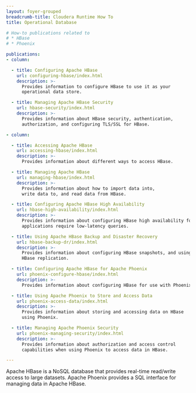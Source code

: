 ```yaml
---
layout: foyer-grouped
breadcrumb-title: Cloudera Runtime How To
title: Operational Database

# How-to publications related to
# * HBase
# * Phoenix

publications:
- column:

  - title: Configuring Apache HBase
    url: configuring-hbase/index.html
    description: >-
      Provides information to configure HBase to use it as your
      operational data store.

  - title: Managing Apache HBase Security
    url: hbase-security/index.html
    description: >-
      Provides information about HBase security, authentication,
      authorization, and configuring TLS/SSL for HBase.

- column:

  - title: Accessing Apache HBase
    url: accessing-hbase/index.html
    description: >-
      Provides information about different ways to access HBase.

  - title: Managing Apache HBase
    url: managing-hbase/index.html
    description: >-
      Provides information about how to import data into,
      write data to, and read data from HBase.

  - title: Configuring Apache HBase High Availability
    url: hbase-high-availability/index.html
    description: >-
      Provides information about configuring HBase high availability for
      applications require low-latency queries.

  - title: Using Apache HBase Backup and Disaster Recovery
    url: hbase-backup-dr/index.html
    description: >-
      Provides information about configuring HBase snapshots, and using
      HBase replication.

  - title: Configuring Apache HBase for Apache Phoenix
    url: phoenix-configure-hbase/index.html
    description: >-
      Provides information about configuring HBase for use with Phoenix.

  - title: Using Apache Phoenix to Store and Access Data
    url: phoenix-access-data/index.html
    description: >-
      Provides information about storing and accessing data on HBase
      using Phoenix.

  - title: Managing Apache Phoenix Security
    url: phoenix-managing-security/index.html
    description: >-
      Provides information about authorization and access control
      capabilities when using Phoenix to access data in HBase.

---
```


Apache HBase is a NoSQL database that provides real-time read/write
access to large datasets. Apache Phoenix provides a SQL interface
for managing data in Apache HBase.
